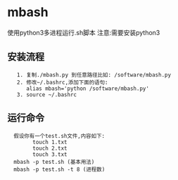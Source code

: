 # mbash
使用python3多进程运行.sh脚本
注意:需要安装python3
## 安装流程
```
   1. 复制./mbash.py 到任意路径比如: /software/mbash.py
   2. 修改~/.bashrc,添加下面的语句:
      alias mbash='python /software/mbash.py'
   3. source ~/.bashrc
```
## 运行命令
```
  假设你有一个test.sh文件,内容如下:
        touch 1.txt
        touch 2.txt
        touch 3.txt
  mbash -p test.sh (基本用法)
  mbash -p test.sh -t 8 (进程数)
```
